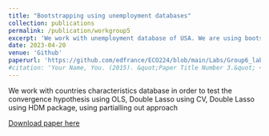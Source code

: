 ```yaml
---
title: "Bootstrapping using unemployment databases"
collection: publications
permalink: /publication/workgroup5
excerpt: 'We work with unemployment database of USA. We are using bootstrapping method in order to get some interpretation of the some variables'
date: 2023-04-20
venue: 'Github'
paperurl: 'https://github.com/edfrance/ECO224/blob/main/Labs/Group6_lab5_python%20.ipynb'
#citation: 'Your Name, You. (2015). &quot;Paper Title Number 3.&quot; <i>Journal 1</i>. 1(3).'
---
```

We work with countries characteristics database in order to test the convergence hypothesis using OLS, Double Lasso using CV, Double Lasso using HDM package, using partialling out approach

[Download paper here](https://github.com/edfrance/ECO224/blob/main/Labs/Group6_lab5_python%20.ipynb)
